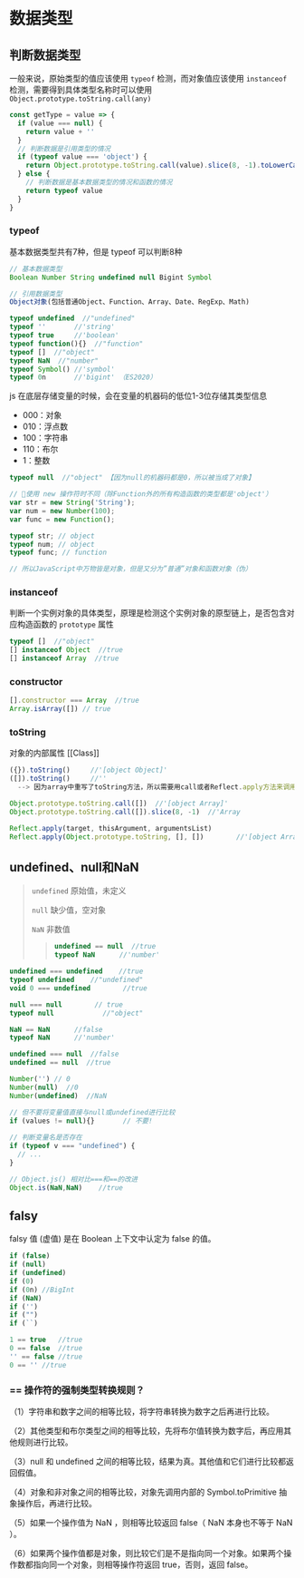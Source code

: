 # 数据类型

## 判断数据类型

一般来说，原始类型的值应该使用 `typeof` 检测，而对象值应该使用 `instanceof` 检测，需要得到具体类型名称时可以使用 `Object.prototype.toString.call(any)`

```js
const getType = value => {
  if (value === null) {
    return value + ''
  }
  // 判断数据是引用类型的情况
  if (typeof value === 'object') {
    return Object.prototype.toString.call(value).slice(8, -1).toLowerCase()
  } else {
    // 判断数据是基本数据类型的情况和函数的情况
    return typeof value
  }
}
```



###  typeof

基本数据类型共有7种，但是 typeof 可以判断8种

```js
// 基本数据类型
Boolean Number String undefined null Bigint Symbol

// 引用数据类型
Object对象(包括普通Object、Function、Array、Date、RegExp、Math)
```

```js
typeof undefined  //"undefined"
typeof ''		//'string'
typeof true		//'boolean'
typeof function(){}  //"function"
typeof []  //"object"
typeof NaN  //"number"
typeof Symbol()	//'symbol'
typeof 0n		//'bigint' （ES2020）
```

js 在底层存储变量的时候，会在变量的机器码的低位1-3位存储其类型信息

- 000：对象
- 010：浮点数
- 100：字符串
- 110：布尔
- 1：整数

```js
typeof null  //"object" 【因为null的机器码都是0，所以被当成了对象】
```

```js
// 📢使用 new 操作符时不同（除Function外的所有构造函数的类型都是'object'）
var str = new String('String');
var num = new Number(100);
var func = new Function();

typeof str; // object
typeof num; // object
typeof func; // function

// 所以JavaScript中万物皆是对象，但是又分为”普通”对象和函数对象（伪）
```

### instanceof

判断一个实例对象的具体类型，原理是检测这个实例对象的原型链上，是否包含对应构造函数的 `prototype` 属性

```js
typeof []  //"object"
[] instanceof Object  //true
[] instanceof Array  //true
```

### constructor

```js
[].constructor === Array  //true
Array.isArray([]) // true
```

### toString

对象的内部属性 [[Class]]

```js
({}).toString()		//'[object Object]'
([]).toString()		//'' 
  --> 因为array中重写了toString方法，所以需要用call或者Reflect.apply方法来调用，来调用原生toString方法返回一个表示该对象的字符串
```

```js
Object.prototype.toString.call([])  //'[object Array]'
Object.prototype.toString.call([]).slice(8, -1)  //'Array
```

```js
Reflect.apply(target, thisArgument, argumentsList)
Reflect.apply(Object.prototype.toString, [], [])		//'[object Array]'
```

## undefined、null和NaN

> `undefined` 原始值，未定义
>
> `null` 缺少值，空对象
>
> `NaN` 非数值
>
> > ```js
> > undefined == null  //true
> > typeof NaN		//'number'
> > ```

```js
undefined === undefined    //true
typeof undefined    //"undefined"
void 0 === undefined		//true

null === null        // true
typeof null            //"object"

NaN == NaN		//false
typeof NaN		//'number'

undefined === null  //false
undefined == null  //true

Number('') // 0
Number(null)  //0
Number(undefined)  //NaN

// 但不要将变量值直接与null或undefined进行比较
if (values != null){}		// 不要!
  
// 判断变量名是否存在
if (typeof v === "undefined") {
  // ...
}
```

```js
// Object.js() 相对比===和==的改进
Object.is(NaN,NaN)    //true
```



## falsy

falsy 值 (虚值) 是在 Boolean 上下文中认定为 false 的值。

```js
if (false)
if (null)
if (undefined)
if (0)
if (0n)	//BigInt
if (NaN)
if ('')
if ("")
if (``)
```

```js
1 == true	//true
0 == false	//true
'' == false	//true
0 == ''	//true
```

### == 操作符的强制类型转换规则？

（1）字符串和数字之间的相等比较，将字符串转换为数字之后再进行比较。

（2）其他类型和布尔类型之间的相等比较，先将布尔值转换为数字后，再应用其他规则进行比较。

（3）null 和 undefined 之间的相等比较，结果为真。其他值和它们进行比较都返回假值。

（4）对象和非对象之间的相等比较，对象先调用内部的 Symbol.toPrimitive 抽象操作后，再进行比较。

（5）如果一个操作值为 NaN ，则相等比较返回 false（ NaN 本身也不等于 NaN ）。

（6）如果两个操作值都是对象，则比较它们是不是指向同一个对象。如果两个操作数都指向同一个对象，则相等操作符返回 true，否则，返回 false。
